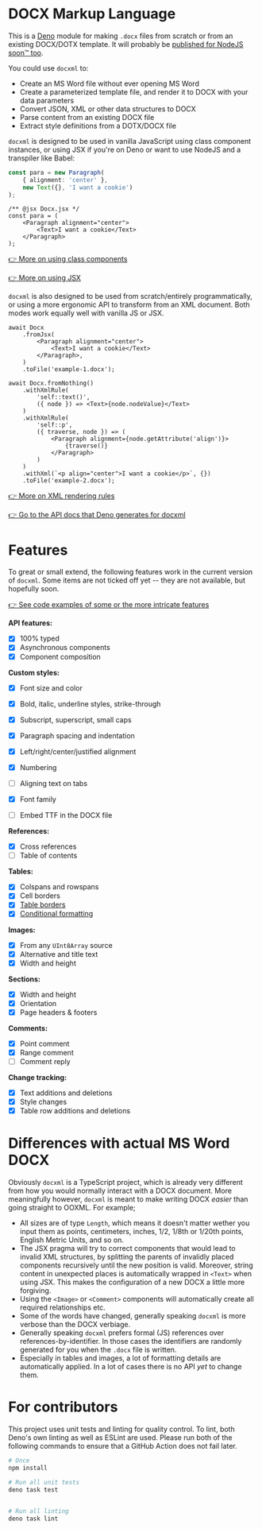 # DOCX Markup Language

This is a [Deno](https://deno.land) module for making `.docx` files from scratch or from an existing DOCX/DOTX template.
It will probably be [published for NodeJS soon™ too](https://github.com/wvbe/docxml/issues/8).

You could use `docxml` to:

- Create an MS Word file without ever opening MS Word
- Create a parameterized template file, and render it to DOCX with your data parameters
- Convert JSON, XML or other data structures to DOCX
- Parse content from an existing DOCX file
- Extract style definitions from a DOTX/DOCX file

`docxml` is designed to be used in vanilla JavaScript using class component instances, or using JSX if you're on Deno or
want to use NodeJS and a transpiler like Babel:

```ts
const para = new Paragraph(
	{ alignment: 'center' },
	new Text({}, 'I want a cookie')
);
```

```tsx
/** @jsx Docx.jsx */
const para = (
	<Paragraph alignment="center">
		<Text>I want a cookie</Text>
	</Paragraph>
);
```

[👉 More on using class components](https://github.com/wvbe/docxml/wiki/Get-started#components)

[👉 More on using JSX](https://github.com/wvbe/docxml/wiki/Get-started#using-jsx)

`docxml` is also designed to be used from scratch/entirely programmatically, or using a more ergonomic API
to transform from an XML document. Both modes work equally well with vanilla JS or JSX.

```tsx
await Docx
	.fromJsx(
		<Paragraph alignment="center">
			<Text>I want a cookie</Text>
		</Paragraph>,
	)
	.toFile('example-1.docx');
```

```tsx
await Docx.fromNothing()
	.withXmlRule(
		'self::text()',
		({ node }) => <Text>{node.nodeValue}</Text>
	)
	.withXmlRule(
		'self::p',
		({ traverse, node }) => (
			<Paragraph alignment={node.getAttribute('align')}>
				{traverse()}
			</Paragraph>
		)
	)
	.withXml(`<p align="center">I want a cookie</p>`, {})
	.toFile('example-2.docx');
```

[👉 More on XML rendering rules](https://github.com/wvbe/docxml/wiki/Get-started#rendering-xml)

[👉 Go to the API docs that Deno generates for docxml](https://deno.land/x/docxml@5.2.0/mod.ts)

# Features

To great or small extend, the following features work in the current version of `docxml`. Some items are not ticked off
yet -- they are not available, but hopefully soon.

[👉 See code examples of some or the more intricate features](https://github.com/wvbe/docxml/wiki/Examples)

**API features:**

- [x] 100% typed
- [x] Asynchronous components
- [x] Component composition

**Custom styles:**

- [x] Font size and color
- [x] Bold, italic, underline styles, strike-through
- [x] Subscript, superscript, small caps
- [x] Paragraph spacing and indentation
- [x] Left/right/center/justified alignment
- [x] Numbering
- [ ] Aligning text on tabs
- [x] Font family
- [ ] Embed TTF in the DOCX file


**References:**

- [x] Cross references
- [ ] Table of contents

**Tables:**

- [x] Colspans and rowspans
- [x] Cell borders
- [x] [Table borders](http://officeopenxml.com/WPtableBorders.php)
- [x] [Conditional formatting](http://officeopenxml.com/WPtblLook.php)

**Images:**

- [x] From any `UInt8Array` source
- [x] Alternative and title text
- [x] Width and height

**Sections:**

- [x] Width and height
- [x] Orientation
- [x] Page headers & footers

**Comments:**

- [x] Point comment
- [x] Range comment
- [ ] Comment reply

**Change tracking:**

- [x] Text additions and deletions
- [x] Style changes
- [x] Table row additions and deletions

# Differences with actual MS Word DOCX

Obviously `docxml` is a TypeScript project, which is already very different from how you would normally interact
with a DOCX document. More meaningfully however, `docxml` is meant to make writing DOCX _easier_ than going straight
to OOXML. For example;

- All sizes are of type `Length`, which means it doesn't matter wether you input them as points, centimeters,
  inches, 1/2, 1/8th or 1/20th points, English Metric Units, and so on.
- The JSX pragma will try to correct components that would lead to invalid XML structures, by splitting the parents of
  invalidly placed components recursively until the new position is valid. Moreover, string content in unexpected places
  is automatically wrapped in `<Text>` when using JSX. This makes the configuration of a new DOCX a little more
  forgiving.
- Using the `<Image>` or `<Comment>` components will automatically create all required relationships etc.
- Some of the words have changed, generally speaking `docxml` is more verbose than the DOCX verbiage.
- Generally speaking `docxml` prefers formal (JS) references over references-by-identifier. In those cases the
  identifiers are randomly generated for you when the `.docx` file is written.
- Especially in tables and images, a lot of formatting details are automatically applied. In a lot of cases there
  is no API _yet_ to change them.

# For contributors

This project uses unit tests and linting for quality control. To lint, both Deno's own linting as well as ESLint are used.
Please run both of the following commands to ensure that a GitHub Action does not fail later.

```sh
# Once
npm install

# Run all unit tests
deno task test


# Run all linting
deno task lint
```
